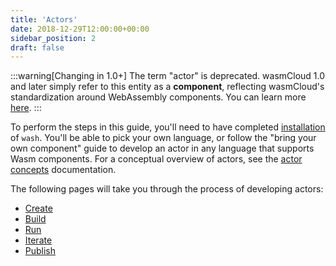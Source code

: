 ```yaml
---
title: 'Actors'
date: 2018-12-29T12:00:00+00:00
sidebar_position: 2
draft: false
---
```


:::warning[Changing in 1.0+]
The term "actor" is deprecated. wasmCloud 1.0 and later simply refer to this entity as a **component**, reflecting wasmCloud's standardization around WebAssembly components. You can learn more [here](/docs/concepts/components).
:::

To perform the steps in this guide, you'll need to have completed [installation](/docs/installation.mdx) of `wash`. You'll be able to pick your own language, or follow the "bring your own component" guide to develop an actor in any language that supports Wasm components. For a conceptual overview of actors, see the [actor concepts](/docs/0.82/concepts/actors) documentation.

The following pages will take you through the process of developing actors:

- [Create](./generate)
- [Build](./build)
- [Run](./run)
- [Iterate](./update)
- [Publish](./publish)
